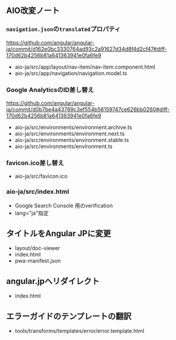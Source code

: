 ## AIO改変ノート

### `navigation.json`の`translated`プロパティ

https://github.com/angular/angular-ja/commit/d162e0bc3330764ad93c2a91627d34d8f4d2cf47#diff-170d62b4256b81a641363941e0fa6fe9

- aio-ja/src/app/layout/nav-item/nav-item.component.html
- aio-ja/src/app/navigation/navigation.model.ts

### Google AnalyticsのID差し替え

https://github.com/angular/angular-ja/commit/d0b7be4a43769c3ef554b56159747ce626bb0260#diff-170d62b4256b81a641363941e0fa6fe9

- aio-ja/src/environments/environment.archive.ts
- aio-ja/src/environments/environment.next.ts
- aio-ja/src/environments/environment.stable.ts
- aio-ja/src/environments/environment.ts

### favicon.ico差し替え

- aio-ja/src/favicon.ico

### aio-ja/src/index.html

- Google Search Console 用のverification
- lang="ja"指定


## タイトルをAngular JPに変更

- layout/doc-viewer
- index.html
- pwa-manifest.json

## angular.jpへリダイレクト

- index.html


## エラーガイドのテンプレートの翻訳

- tools/transforms/templates/error/error.template.html
